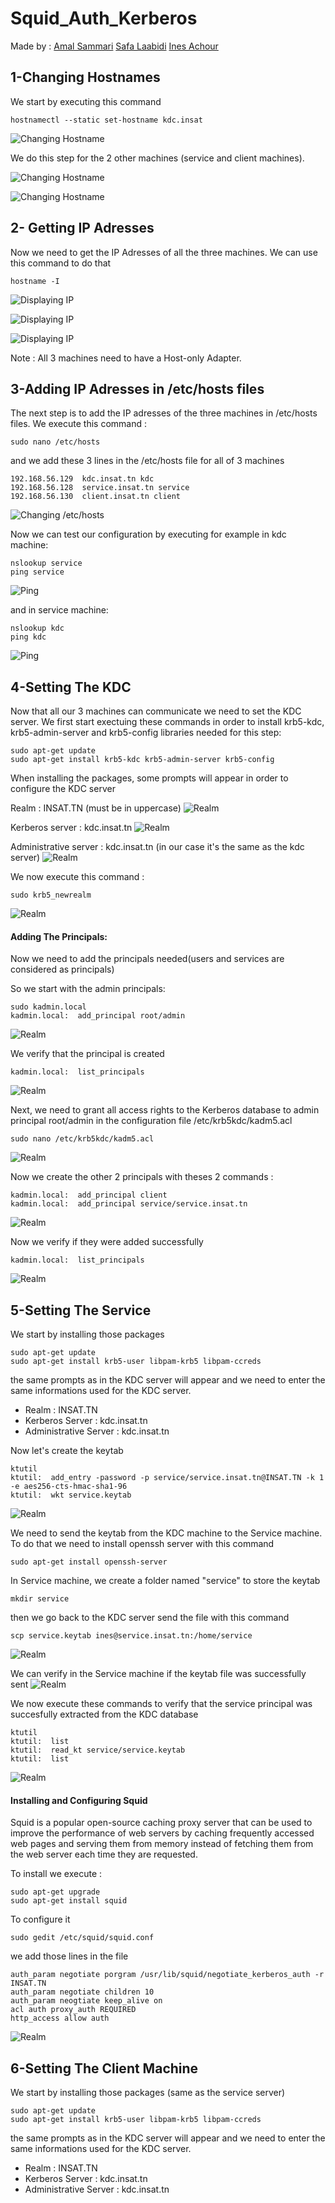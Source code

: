 # Squid_Auth_Kerberos

Made by : 
[Amal Sammari](https://github.com/Amal1999)
[Safa Laabidi](https://github.com/safa-abidi)
[Ines Achour](https://github.com/inesachour)


## 1-Changing Hostnames
We start by executing this command
```
hostnamectl --static set-hostname kdc.insat
```
![Changing Hostname](images/ips_hostnames/KDC/hostname.png)

We do this step for the 2 other machines (service and client machines).

![Changing Hostname](images/ips_hostnames/Service/hostname.png)

![Changing Hostname](images/ips_hostnames/Client/hostname.png)

## 2- Getting IP Adresses
Now we need to get the IP Adresses of all the three machines. We can use this command to do that
```
hostname -I
```
![Displaying IP](images/ips_hostnames/KDC/ip.png)

![Displaying IP](images/ips_hostnames/Service/ip.png)

![Displaying IP](images/ips_hostnames/Client/ip.png)

Note : All 3 machines need to have a Host-only Adapter.

## 3-Adding IP Adresses in /etc/hosts files

The next step is to add the IP adresses of the three machines in /etc/hosts files.
We execute this command : 
```
sudo nano /etc/hosts
```
and we add these 3 lines in the /etc/hosts file for all of 3 machines
```
192.168.56.129  kdc.insat.tn kdc
192.168.56.128  service.insat.tn service
192.168.56.130  client.insat.tn client
```

![Changing /etc/hosts](images/etc_hosts/etc_hosts.png)

Now we can test our configuration by executing for example in kdc machine:
```
nslookup service
ping service
```
![Ping](images/etc_hosts/ping1.png)

and in service machine: 
```
nslookup kdc
ping kdc
```
![Ping](images/etc_hosts/ping2.png)

## 4-Setting The KDC

Now that all our 3 machines can communicate we need to set the KDC server.
We first start exectuing these commands in order to install krb5-kdc, krb5-admin-server and krb5-config libraries needed for this step:
```
sudo apt-get update
sudo apt-get install krb5-kdc krb5-admin-server krb5-config
```

When installing the packages, some prompts will appear in order to configure the KDC server

Realm : INSAT.TN (must be in uppercase)
![Realm](images/kdc/1.png)

Kerberos server : kdc.insat.tn
![Realm](images/kdc/2.png)

Administrative server : kdc.insat.tn (in our case it's the same as the kdc server)
![Realm](images/kdc/3.png)

We now execute this command :
```
sudo krb5_newrealm
```
![Realm](images/kdc/4.png)

#### Adding The Principals:

Now we need to add the principals needed(users and services are considered as principals)

So we start with the admin principals:
```
sudo kadmin.local
kadmin.local:  add_principal root/admin
```
![Realm](images/kdc/admin_principal.png)

We verify that the principal is created
```
kadmin.local:  list_principals
```
![Realm](images/kdc/admin_principal2.png)

Next, we need to grant all access rights to the Kerberos database to admin principal root/admin in the configuration file /etc/krb5kdc/kadm5.acl
```
sudo nano /etc/krb5kdc/kadm5.acl
```
![Realm](images/kdc/admin_principal3.png)

Now we create the other 2 principals with theses 2 commands : 
```
kadmin.local:  add_principal client
kadmin.local:  add_principal service/service.insat.tn
```
![Realm](images/kdc/other_principals.png)

Now we verify if they were added successfully
```
kadmin.local:  list_principals
```
![Realm](images/kdc/all_principals.png)

## 5-Setting The Service

We start by installing those packages
```
sudo apt-get update
sudo apt-get install krb5-user libpam-krb5 libpam-ccreds
```

the same prompts as in the KDC server will appear and we need to enter the same informations used for the KDC server.
 - Realm : INSAT.TN
 - Kerberos Server : kdc.insat.tn
 - Administrative Server : kdc.insat.tn


Now let's create the keytab
```
ktutil 
ktutil:  add_entry -password -p service/service.insat.tn@INSAT.TN -k 1 -e aes256-cts-hmac-sha1-96
ktutil:  wkt service.keytab
```
![Realm](images/keytab/1.png)

We need to send the keytab from the KDC machine to the Service machine.
To do that we need to install openssh server with this command
```
sudo apt-get install openssh-server
```

In Service machine, we create a folder named "service" to store the keytab
```
mkdir service
```

then we go back to the KDC server send the file with this command
```
scp service.keytab ines@service.insat.tn:/home/service
```
![Realm](images/keytab/2.png)

We can verify in the Service machine if the keytab file was successfully sent
![Realm](images/keytab/3.png)

We now execute these commands to verify that the service principal was succesfully extracted from the KDC database
```
ktutil
ktutil:  list
ktutil:  read_kt service/service.keytab
ktutil:  list
```
![Realm](images/keytab/4.png)

#### Installing and Configuring Squid
Squid is a popular open-source caching proxy server that can be used to improve the performance of web servers by caching frequently accessed web pages and serving them from memory instead of fetching them from the web server each time they are requested.

To install we execute :
```
sudo apt-get upgrade
sudo apt-get install squid
```

To configure it
```
sudo gedit /etc/squid/squid.conf
```
we add those lines in the file
``` 
auth_param negotiate porgram /usr/lib/squid/negotiate_kerberos_auth -r INSAT.TN
auth_param negotiate children 10
auth_param neogtiate keep_alive on
acl auth proxy_auth REQUIRED
http_access allow auth
```
![Realm](images/squid/1.png)

## 6-Setting The Client Machine
We start by installing those packages (same as the service server)
```
sudo apt-get update
sudo apt-get install krb5-user libpam-krb5 libpam-ccreds
```

the same prompts as in the KDC server will appear and we need to enter the same informations used for the KDC server.
 - Realm : INSAT.TN
 - Kerberos Server : kdc.insat.tn
 - Administrative Server : kdc.insat.tn

